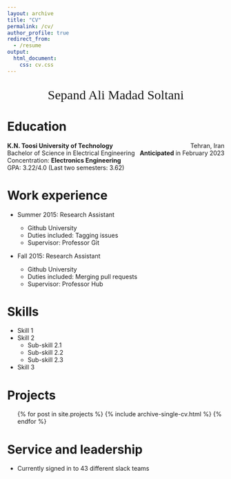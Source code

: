 ```yaml
---
layout: archive
title: "CV"
permalink: /cv/
author_profile: true
redirect_from:
  - /resume
output:
  html_document:
    css: cv.css
---
```


<!-- {% include base_path %} -->
 <p style="text-align:center;font-size:30px;font-family:Times New Roman">
    Sepand Ali Madad Soltani
 </p>


Education
======
<p style="text-align:left;">
  <b>K.N. Toosi University of Technology </b>	
    <span style="float:right;">
        Tehran, Iran
    </span>
  <br>Bachelor of Science in Electrical Engineering    
    <span style="float:right;">
        <b>Anticipated</b> in February 2023
    </span>
    </br>
      Concentration: <b>Electronics Engineering
      </b> 
    <br>
      GPA: 3.22/4.0 (Last two semesters: 3.62)
    </br> 
</p>



Work experience
======
* Summer 2015: Research Assistant
  * Github University
  * Duties included: Tagging issues
  * Supervisor: Professor Git

* Fall 2015: Research Assistant
  * Github University
  * Duties included: Merging pull requests
  * Supervisor: Professor Hub
  
Skills
======
* Skill 1
* Skill 2
  * Sub-skill 2.1
  * Sub-skill 2.2
  * Sub-skill 2.3
* Skill 3

Projects
======
  <ul>{% for post in site.projects %}
    {% include archive-single-cv.html %}
  {% endfor %}</ul>

Service and leadership
======
* Currently signed in to 43 different slack teams
